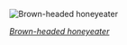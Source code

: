 
![Brown-headed honeyeater](https://upload.wikimedia.org/wikipedia/commons/thumb/0/02/Brown-headed_Honeyeater_-_Patchewollock.jpg/600px-Brown-headed_Honeyeater_-_Patchewollock.jpg)

*[Brown-headed honeyeater](https://wikipedia.org/wiki/File:Brown-headed_Honeyeater_-_Patchewollock.jpg)*
